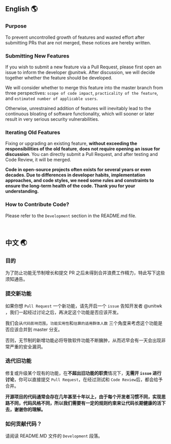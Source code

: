 ## English 🌎

### Purpose

To prevent uncontrolled growth of features and wasted effort after submitting PRs that are not merged, these notices are hereby written.

### Submitting New Features

If you wish to submit a new feature via a Pull Request, please first open an issue to inform the developer @unitwk. After discussion, we will decide together whether the feature should be developed.

We will consider whether to merge this feature into the master branch from three perspectives: `scope of code impact`, `practicality of the feature`, and `estimated number of applicable users`.

Otherwise, unrestrained addition of features will inevitably lead to the continuous bloating of software functionality, which will sooner or later result in very serious security vulnerabilities.

### Iterating Old Features

Fixing or upgrading an existing feature, **without exceeding the responsibilities of the old feature**, **does not require opening an issue for discussion**. You can directly submit a Pull Request, and after testing and Code Review, it will be merged.

**Code in open-source projects often exists for several years or even decades. Due to differences in developer habits, implementation approaches, and code styles, we need some rules and constraints to ensure the long-term health of the code. Thank you for your understanding.**

### How to Contribute Code?

Please refer to the `Development` section in the README.md file.

<br />

## 中文 🌏

### 目的

为了防止功能无节制增长和提交 PR 之后未得到合并浪费工作精力，特此写下这些须知通告。

### 提交新功能

如果你想 `Pull Request` 一个新功能，请先开启一个 `issue` 告知开发者 @unitwk ，我们一起经过讨论之后，再决定这个功能是否应该开发。

我们会从`代码影响范围`，`功能实用性`和`估算的适用群体人数` 三个角度来考虑这个功能是否应该合并到 master 分支。

否则，无节制的新增功能必将导致软件功能不断臃肿，从而迟早会有一天会出现非常严重的安全漏洞。

### 迭代旧功能

修复或升级某个现有的功能，在**不超出旧功能的职责**情况下，**无需开 `issue` 进行讨论**，你可以直接提交 `Pull Request`，在经过测试和 `Code Review`后，都会给予合并。

**开源项目的代码通常会存在几年甚至十年以上，由于每个开发者习惯不同，实现思路不同，代码风格不同，所以我们需要有一定的规则约束来让代码长期健康的活下去，谢谢你的理解。**

### 如何贡献代码？

请阅读 README.MD 文件的 `Development` 段落。
